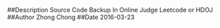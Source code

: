 ##Description
Source Code Backup In Online Judge Leetcode or HDOJ
##Author
Zhong Chong
##Date
2016-03-23
